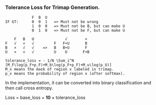 ### Tolerance Loss for Trimap Generation.

```
            F  B  U
IF GT:      0  0  1   => Must not be wrong
            1  0  0   => Must not be B, but can make U
            0  1  0   => Must not be F, but can make U

    F   B   U              √        ×
F   √   ×   √         F   F+U       B
B   ×   √   √    =>   B   B+U       F     
U   ×   ×   √         U    U       F+B
```

```
tolerance_loss = - 1/N \Sum_i^N [M_F\log(p_F+p_F)+M_b\log(p_F+p_F)+M_u\log(p_U)]
M_x means the mask of region x labeled in trimap.
p_x means the probability of region x (after softmax).
```

In the implementation, it can be converted into binary classification and then call cross entropy.

Loss = base_loss + **10** × tolerance_loss